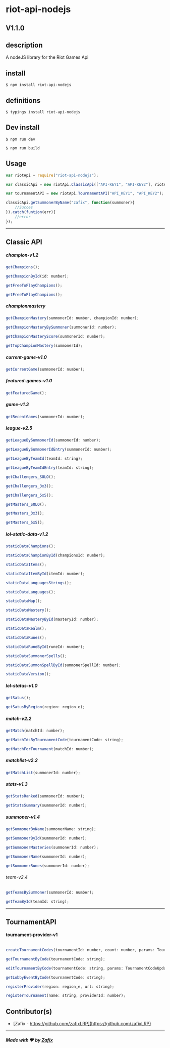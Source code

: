 # riot-api-nodejs

## V1.1.0

## description

A nodeJS library for the Riot Games Api

## install
```
$ npm install riot-api-nodejs
```

## definitions
```
$ typings install riot-api-nodejs
```

## Dev install
```
$ npm run dev

$ npm run build
```

## Usage
```javascript
var riotApi = require("riot-api-nodejs");

var classicApi = new riotApi.ClassicApi(["API-KEY1", "API-KEY2"], riotApi.region_e.EUW);

var tournamentAPI = new riotApi.TournamentAPI("API_KEY1", "API_KEY2");

classicApi.getSummonerByName("zafix", function(summoner){
    //Succes
}).catch(funtion(err){
    //error
});
```
<hr>

## Classic API

##### champion-v1.2
```javascript
getChampions();

getChampionById(id: number);

getFreeToPlayChampions();

getFreeToPlayChampions();
```
##### championmastery
```javascript
getChampionMastery(summonerId: number, championId: number);

getChampionMasteryBySummoner(summonerId: number);

getChampionMasteryScore(summonerId: number);

getTopChampionMastery(summonerId);
```
##### current-game-v1.0
```javascript
getCurrentGame(summonerId: number);
```
##### featured-games-v1.0
```javascript
getFeaturedGame();
```
##### game-v1.3
```javascript
getRecentGames(summonerId: number);
```
##### league-v2.5
```javascript
getLeagueBySummonerId(summonerId: number);

getLeagueBySummonerIdEntry(summonerId: number);

getLeagueByTeamId(teamId: string);

getLeagueByTeamIdEntry(teamId: string);

getChallengers_SOLO();

getChallengers_3x3();

getChallengers_5x5();

getMasters_SOLO();

getMasters_3x3();

getMasters_5x5();
```
##### lol-static-data-v1.2
```javascript
staticDataChampions();

staticDataChampionById(championsId: number);

staticDataItems();

staticDataItemById(itemId: number);

staticDataLanguagesStrings();

staticDataLanguages();

staticDataMap();

staticDataMastery();

staticDataMasteryById(masteryId: number);

staticDataRealm();

staticDataRunes();

staticDataRuneById(runeId: number);

staticDataSummonerSpells();

staticDataSummonSpellById(summonerSpellId: number);

staticDataVersion();
```
##### lol-status-v1.0
```javascript
getSatus();

getSatusByRegion(region: region_e);
```
##### match-v2.2
```javascript
getMatch(matchId: number);

getMatchIdsByTournamentCode(tournamentCode: string);

getMatchForTournament(matchId: number);
```
##### matchlist-v2.2
```javascript
getMatchList(summonerId: number);
```
##### stats-v1.3
```javascript
getStatsRanked(summonerId: number);

getStatsSummary(summonerId: number);
```
##### summoner-v1.4
```javascript
getSummonerByName(summonerName: string);

getSummonerById(summonerId: number);

getSummonerMasteries(summonerId: number);

getSummonerName(summonerId: number);

getSummonerRunes(summonerId: number);
```
###### team-v2.4
```javascript
getTeamsBySummoner(summonerId: number);

getTeamById(teamId: string);
```
<hr>

## TournamentAPI

#### tournament-provider-v1

```javascript

createTournamentCodes(tournamentId: number, count: number, params: TournamentCodeParameters);

getTournamentByCode(tournamentCode: string);

editTournamentByCode(tournamentCode: string, params: TournamentCodeUpdateParameters);

getLobbyEventByCode(tournamentCode: string);

registerProvider(region: region_e, url: string);

registerTournament(name: string, providerId: number);

```

## Contributor(s)
- [Zafix - https://github.com/zafixLRP](https://github.com/zafixLRP)

<hr>

##### Made with ♥ by [Zafix](https://github.com/zafixLRP)
